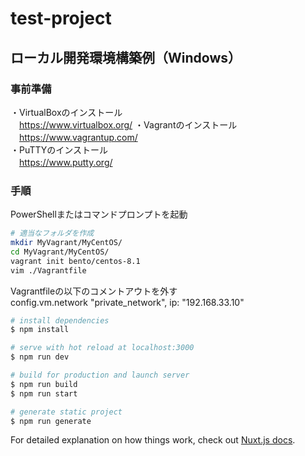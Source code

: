 # test-project

## ローカル開発環境構築例（Windows）

### 事前準備
・VirtualBoxのインストール  
　https://www.virtualbox.org/
・Vagrantのインストール  
　https://www.vagrantup.com/  
・PuTTYのインストール  
　https://www.putty.org/  

### 手順
PowerShellまたはコマンドプロンプトを起動
```bash
# 適当なフォルダを作成
mkdir MyVagrant/MyCentOS/
cd MyVagrant/MyCentOS/
vagrant init bento/centos-8.1
vim ./Vagrantfile
```
Vagrantfileの以下のコメントアウトを外す  
config.vm.network "private_network", ip: "192.168.33.10"  




```bash
# install dependencies
$ npm install

# serve with hot reload at localhost:3000
$ npm run dev

# build for production and launch server
$ npm run build
$ npm run start

# generate static project
$ npm run generate
```

For detailed explanation on how things work, check out [Nuxt.js docs](https://nuxtjs.org).
